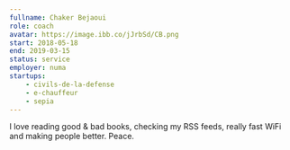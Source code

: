 ```yaml
---
fullname: Chaker Bejaoui
role: coach
avatar: https://image.ibb.co/jJrbSd/CB.png
start: 2018-05-18
end: 2019-03-15
status: service
employer: numa
startups:
    - civils-de-la-defense
    - e-chauffeur
    - sepia
---
```


I love reading good & bad books, checking my RSS feeds, really fast WiFi and making people better. Peace.
